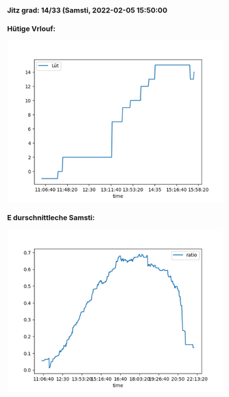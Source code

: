 ### Jitz grad: 14/33 (Samsti, 2022-02-05 15:50:00

### Hütige Vrlouf:
![Graph](Today.png)

### E durschnittleche Samsti:
![Graph](Samsti.png)